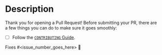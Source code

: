 # Description

Thank you for opening a Pull Request!
Before submitting your PR, there are a few things you can do to make sure it goes smoothly:

- [ ] Follow the [`CONTRIBUTING` Guide](https://github.com/google-a2a/a2a-samples/blob/main/CONTRIBUTING.md).

Fixes #<issue_number_goes_here> 🦕
